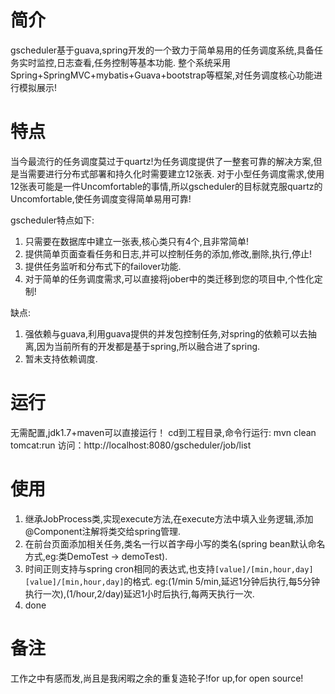 # 简介
gscheduler基于guava,spring开发的一个致力于简单易用的任务调度系统,具备任务实时监控,日志查看,任务控制等基本功能.
整个系统采用Spring+SpringMVC+mybatis+Guava+bootstrap等框架,对任务调度核心功能进行模拟展示!

# 特点
当今最流行的任务调度莫过于quartz!为任务调度提供了一整套可靠的解决方案,但是当需要进行分布式部署和持久化时需要建立12张表.
对于小型任务调度需求,使用12张表可能是一件Uncomfortable的事情,所以gscheduler的目标就克服quartz的Uncomfortable,使任务调度变得简单易用可靠!

gscheduler特点如下:
1. 只需要在数据库中建立一张表,核心类只有4个,且非常简单!
2. 提供简单页面查看任务和日志,并可以控制任务的添加,修改,删除,执行,停止!
3. 提供任务监听和分布式下的failover功能.
4. 对于简单的任务调度需求,可以直接将jober中的类迁移到您的项目中,个性化定制!


缺点:
1. 强依赖与guava,利用guava提供的并发包控制任务,对spring的依赖可以去抽离,因为当前所有的开发都是基于spring,所以融合进了spring.
2. 暂未支持依赖调度.

# 运行
无需配置,jdk1.7+maven可以直接运行！
cd到工程目录,命令行运行: mvn clean tomcat:run
访问：http://localhost:8080/gscheduler/job/list

# 使用
1. 继承JobProcess类,实现execute方法,在execute方法中填入业务逻辑,添加@Component注解将类交给spring管理.
2. 在前台页面添加相关任务,类名一行以首字母小写的类名(spring bean默认命名方式,eg:类DemoTest -> demoTest).
3. 时间正则支持与spring cron相同的表达式,也支持`[value]/[min,hour,day] [value]/[min,hour,day]`的格式.
eg:(1/min 5/min,延迟1分钟后执行,每5分钟执行一次),(1/hour,2/day)延迟1小时后执行,每两天执行一次.
4. done


# 备注
工作之中有感而发,尚且是我闲暇之余的重复造轮子!for up,for open source!